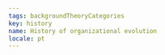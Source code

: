 ```yaml
---
tags: backgroundTheoryCategories
key: history
name: History of organizational evolution
locale: pt
---
```

